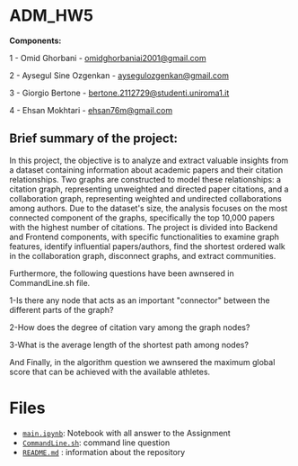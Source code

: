 # ADM_HW5

__Components:__ 

1 - Omid Ghorbani -  omidghorbaniai2001@gmail.com

2 - Aysegul Sine Ozgenkan - aysegulozgenkan@gmail.com

3 - Giorgio Bertone - bertone.2112729@studenti.uniroma1.it

4 - Ehsan Mokhtari - ehsan76m@gmail.com


## Brief summary of the project:

In this project, the objective is to analyze and extract valuable insights from a dataset containing information about academic papers and their citation relationships. Two graphs are constructed to model these relationships: a citation graph, representing unweighted and directed paper citations, and a collaboration graph, representing weighted and undirected collaborations among authors. Due to the dataset's size, the analysis focuses on the most connected component of the graphs, specifically the top 10,000 papers with the highest number of citations. The project is divided into Backend and Frontend components, with specific functionalities to examine graph features, identify influential papers/authors, find the shortest ordered walk in the collaboration graph, disconnect graphs, and extract communities.

Furthermore, the following questions have been awnsered in CommandLine.sh file.

1-Is there any node that acts as an important "connector" between the different parts of the graph?

2-How does the degree of citation vary among the graph nodes?

3-What is the average length of the shortest path among nodes?

And Finally, in the algorithm question we awnsered the maximum global score that can be achieved with the available athletes.

# Files
- [`main.ipynb`](https://github.com/bergio13/ADM_HW5/blob/main/main.ipynb): Notebook with all answer to the Assignment
- [`CommandLine.sh`](https://github.com/bergio13/ADM_HW5/blob/main/CommandLine.png): command line question
- [`README.md`](https://github.com/bergio13/ADM_HW5/blob/main/README.md) : information about the repository

